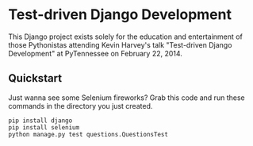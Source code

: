 Test-driven Django Development
=================

This Django project exists solely for the education and entertainment of those Pythonistas attending Kevin Harvey's talk "Test-driven Django Development" at PyTennessee on February 22, 2014.

Quickstart
----------

Just wanna see some Selenium fireworks? Grab this code and run these commands in the directory you just created.

    pip install django
    pip install selenium
    python manage.py test questions.QuestionsTest

